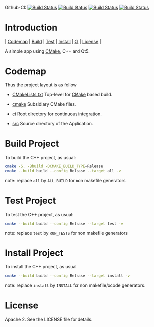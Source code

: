 Github-CI:
[![Build Status][github_docker_status]][github_docker_link]
[![Build Status][github_linux_status]][github_linux_link]
[![Build Status][github_macos_status]][github_macos_link]
[![Build Status][github_windows_status]][github_windows_link]

[github_docker_status]: https://github.com/Mizux/gakkou/workflows/Docker/badge.svg
[github_docker_link]: https://github.com/Mizux/gakkou/actions?query=workflow%3ADocker

[github_linux_status]: https://github.com/Mizux/gakkou/workflows/Linux/badge.svg
[github_linux_link]: https://github.com/Mizux/gakkou/actions?query=workflow%3ALinux

[github_macos_status]: https://github.com/Mizux/gakkou/workflows/MacOS/badge.svg
[github_macos_link]: https://github.com/Mizux/gakkou/actions?query=workflow%3AMacOS

[github_windows_status]: https://github.com/Mizux/gakkou/workflows/Windows/badge.svg
[github_windows_link]: https://github.com/Mizux/gakkou/actions?query=workflow%3AWindows

# Introduction
<nav for="project"> |
<a href="#codemap">Codemap</a> |
<a href="#build-project">Build</a> |
<a href="#test-project">Test</a> |
<a href="#install-project">Install</a> |
<a href="ci/README.md">CI</a> |
<a href="#license">License</a> |
</nav>

A simple app using [CMake](https://cmake.org/), C++ and Qt5.

# Codemap
Thus the project layout is as follow:

* [CMakeLists.txt](CMakeLists.txt) Top-level for [CMake](https://cmake.org/cmake/help/latest/) based build.
* [cmake](cmake) Subsidiary CMake files.

* [ci](ci) Root directory for continuous integration.

* [src](src) Source directory of the Application.

# Build Project
To build the C++ project, as usual:
```sh
cmake -S. -Bbuild -DCMAKE_BUILD_TYPE=Release
cmake --build build --config Release --target all -v
```

note: replace `all` by `ALL_BUILD` for non makefile generators

# Test Project
To test the C++ project, as usual:
```sh
cmake --build build --config Release --target test -v
```

note: replace `test` by `RUN_TESTS` for non makefile generators

# Install Project
To install the C++ project, as usual:
```sh
cmake --build build --config Release --target install -v
```

note: replace `install` by `INSTALL` for non makefile/xcode generators.
# License

Apache 2. See the LICENSE file for details.

